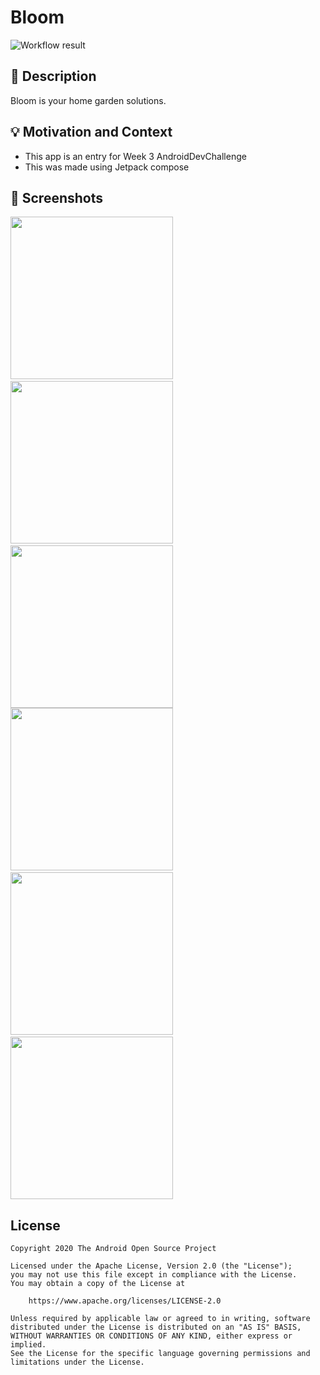 # Bloom
![Workflow result](https://github.com/akshaykh10/week-3-androiddevchallenge/workflows/Check/badge.svg)


## :scroll: Description
Bloom is your home garden solutions.


## :bulb: Motivation and Context
* This app is an entry for Week 3 AndroidDevChallenge
* This was made using Jetpack compose


## :camera_flash: Screenshots
<!-- You can add more screenshots here if you like -->
<img src="/results/screenshot1.jpg" width="260">&emsp;<img src="/results/screenshot2.jpg" width="260">&emsp;<img src="/results/screenshot3.jpg" width="260">
<img src="/results/screenshot4.jpg" width="260">&emsp;<img src="/results/screenshot5.jpg" width="260">&emsp;<img src="/results/screenshot6.jpg" width="260">

## License
```
Copyright 2020 The Android Open Source Project

Licensed under the Apache License, Version 2.0 (the "License");
you may not use this file except in compliance with the License.
You may obtain a copy of the License at

    https://www.apache.org/licenses/LICENSE-2.0

Unless required by applicable law or agreed to in writing, software
distributed under the License is distributed on an "AS IS" BASIS,
WITHOUT WARRANTIES OR CONDITIONS OF ANY KIND, either express or implied.
See the License for the specific language governing permissions and
limitations under the License.
```
